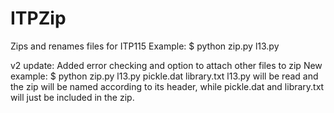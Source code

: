 # ITPZip
Zips and renames files for ITP115
Example: $ python zip.py l13.py

v2 update:
Added error checking and option to attach other files to zip
New example: $ python zip.py l13.py pickle.dat library.txt
	l13.py will be read and the zip will be named according to its header, 
	while pickle.dat and library.txt will just be included in the zip.
